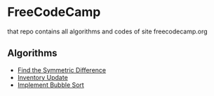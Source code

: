 # FreeCodeCamp
that repo contains all algorithms and codes of site freecodecamp.org

## Algorithms
- [Find the Symmetric Difference](https://github.com/marlonklc/FreeCodeCamp/blob/main/Algorithms/find-the-symmetric-difference.js)
- [Inventory Update](https://github.com/marlonklc/FreeCodeCamp/blob/main/Algorithms/inventory-update.js)
- [Implement Bubble Sort](https://github.com/marlonklc/FreeCodeCamp/blob/main/Algorithms/implement-bubble-sort.js)